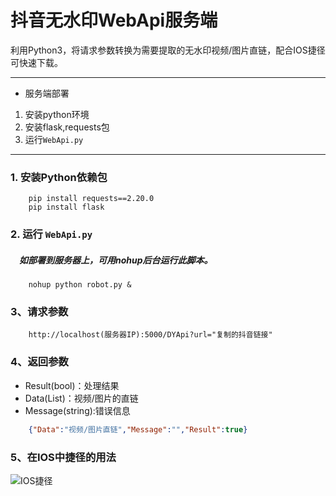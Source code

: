 # 抖音无水印WebApi服务端

利用Python3，将请求参数转换为需要提取的无水印视频/图片直链，配合IOS捷径可快速下载。

***
* 服务端部署
1. 安装python环境
2. 安装flask,requests包
3. 运行`WebApi.py`
***
### 1. 安装Python依赖包
```
    pip install requests==2.20.0   
    pip install flask
```

### 2. 运行 `WebApi.py`
##### &emsp;如部署到服务器上，可用nohup后台运行此脚本。
```
    nohup python robot.py &
```
### 3、请求参数
```
    http://localhost(服务器IP):5000/DYApi?url="复制的抖音链接"
```
### 4、返回参数
* Result(bool)：处理结果
* Data(List<string>)：视频/图片的直链
* Message(string):错误信息
```json
    {"Data":"视频/图片直链","Message":"","Result":true}
```
### 5、在IOS中捷径的用法
![IOS捷径](https://github.com/bnalan/DouYin_API/tree/master/image/jiejing.jpg)